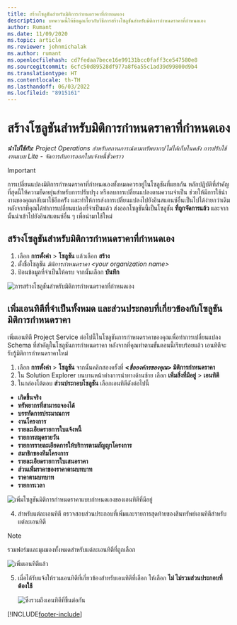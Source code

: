 ```yaml
---
title: สร้างโซลูชันสำหรับมิติการกำหนดราคาที่กำหนดเอง
description: บทความนี้ให้ข้อมูลเกี่ยวกับวิธีการสร้างโซลูชันสำหรับมิติการกำหนดราคาที่กำหนดเอง
author: Rumant
ms.date: 11/09/2020
ms.topic: article
ms.reviewer: johnmichalak
ms.author: rumant
ms.openlocfilehash: cd7fedaa7bece16e99131bcc0faff3ce547580e8
ms.sourcegitcommit: 6cfc50d89528df977a8f6a55c1ad39d99800d9b4
ms.translationtype: HT
ms.contentlocale: th-TH
ms.lasthandoff: 06/03/2022
ms.locfileid: "8915161"
---
```

# <a name="create-a-solution-for-custom-pricing-dimensions"></a>สร้างโซลูชันสำหรับมิติการกำหนดราคาที่กำหนดเอง

 _**นำไปใช้กับ:** Project Operations สำหรับสถานการณ์ตามทรัพยากร/ไม่ได้เก็บในคลัง การปรับใช้งานแบบ Lite - จัดการกับการออกใบแจ้งหนี้ชั่วคราว_ 

>[!IMPORTANT]
>การเปลี่ยนแปลงมิติการกำหนดราคาที่กำหนดเองทั้งหมดควรอยู่ในโซลูชันที่แยกกัน หลักปฏิบัติที่สำคัญที่สุดนี้ให้ความยืดหยุ่นสำหรับการปรับปรุง หรือลบการเปลี่ยนแปลงตามความจำเป็น ช่วยให้มีการใช้นำงานของคุณกลับมาใช้อีกครััง และทำให้การส่งการเปลี่ยนแปลงไปยังอินสแตนซ์อื่นเป็นไปได้ง่ายกว่าเดิม หลังจากที่คุณได้ทำการเปลี่ยนแปลงที่จำเป็นแล้ว ส่งออกโซลูชันนี้เป็นโซลูชัน **ที่ถูกจัดการแล้ว** และจากนั้นนำเข้าไปยังอินสแตนซ์อื่น ๆ เพื่อนำมาใช้ใหม่

## <a name="create-a-solution-for-custom-pricing-dimensions"></a>สร้างโซลูชันสำหรับมิติการกำหนดราคาที่กำหนดเอง

1.  เลือก **การตั้งค่า** > **โซลูชัน** แล้วเลือก **สร้าง**
2.  ตั้งชื่อโซลูชัน *มิติการกำหนดราคา \<your organization name\>*
3. ป้อนข้อมูลที่จำเป็นให้ครบ จากนั้นเลือก **บันทึก**

  ![การสร้างโซลูชันสำหรับมิติการกำหนดราคาที่กำหนดเอง](./media/Creation-of-custom-pricing-dimension-solution.png)
 
## <a name="add-all-required-entities-and-related-components-to-the-pricing-dimension-solution"></a>เพิ่มเอนทิตีที่จำเป็นทั้งหมด และส่วนประกอบที่เกี่ยวข้องกับโซลูชันมิติการกำหนดราคา

เพิ่มเอนทิตี Project Service ต่อไปนี้ในโซลูชันการกำหนดราคาของคุณเพื่อทำการเปลี่ยนแปลง Schema ที่สำคัญในโซลูชันการกำหนดราคา หลังจากที่คุณทำตามขั้นตอนนี้เรียบร้อยแล้ว เอนทิตีจะรับรู้มิติการกำหนดราคาใหม่

1.  เลือก **การตั้งค่า** > **โซลูชัน** จากนั้นคลิกสองครั้งที่ **<*ชื่อองค์กรของคุณ*> มิติการกำหนดราคา**
2.  ใน Solution Explorer บนบานหน้าต่างการนำทางด้านซ้าย เลือก **เพิ่มสิ่งที่มีอยู่** > **เอนทิตี**
3.  ในกล่องโต้ตอบ **ส่วนประกอบโซลูชัน** เลือกเอนทิตีดังต่อไปนี้
 
   - **เกิดขึ้นจริง**
   - **ทรัพยากรที่สามารถจองได้**
   - **บรรทัดการประมาณการ**
   - **งานโครงการ**
   - **รายละเอียดรายการใบแจ้งหนี้**
   - **รายการสมุดรายวัน**
   - **รายการรายละเอียดการให้บริการตามสัญญาโครงการ**
   - **สมาชิกของทีมโครงการ**
   - **รายละเอียดรายการใบเสนอราคา**
   - **ส่วนเพิ่มราคาของราคาตามบทบาท**
   - **ราคาตามบทบาท**
   - **รายการเวลา**
 
   ![เพิ่มโซลูชันมิติการกำหนดราคาแบบกำหนดเองของเอนทิตีที่มีอยู่](./media/Existing-entities-to-PD-solution.png)
 
 4. สำหรับแต่ละเอนทิตี ตรวจสอบส่วนประกอบที่เพิ่มและรายการสุดท้ายของสินทรัพย์เอนทิตีสำหรับแต่ละเอนทิตี 

   >[!NOTE]
   > รวมฟอร์มและมุมมองทั้งหมดสำหรับแต่ละเอนทิตีที่ถูกเลือก

  ![เพิ่มเอนทิตีแล้ว](./media/solution-component-selection.png)


5.  เมื่อได้รับแจ้งให้รวมเอนทิตีที่เกี่ยวข้องสำหรับเอนทิตีที่เลือก ให้เลือก **ไม่ ไม่รวมส่วนประกอบที่ต้องใช้**

    ![ซึ่งรวมถึงเอนทิตีที่ขึ้นต่อกัน](./media/Do-not-include-required.png)


[!INCLUDE[footer-include](../includes/footer-banner.md)]